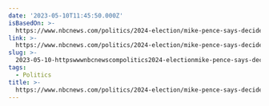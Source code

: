 ```yaml
---
date: '2023-05-10T11:45:50.000Z'
isBasedOn: >-
  https://www.nbcnews.com/politics/2024-election/mike-pence-says-decide-2024-bid-end-june-rcna83652
link: >-
  https://www.nbcnews.com/politics/2024-election/mike-pence-says-decide-2024-bid-end-june-rcna83652
slug: >-
  2023-05-10-httpswwwnbcnewscompolitics2024-electionmike-pence-says-decide-2024-bid-end-june-rcna83652
tags:
  - Politics
title: >-
  https://www.nbcnews.com/politics/2024-election/mike-pence-says-decide-2024-bid-end-june-rcna83652
---
```


